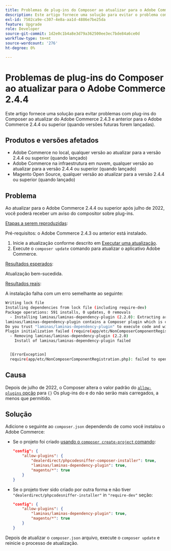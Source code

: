 ```yaml
---
title: Problemas de plug-ins do Composer ao atualizar para o Adobe Commerce 2.4.4
description: Este artigo fornece uma solução para evitar o problema com plug-ins do Composer ao atualizar do Adobe Commerce 2.4.3 e anterior para o Adobe Commerce 2.4.4 ou superior (quando versões futuras forem lançadas).
exl-id: 7502ca9e-c307-4e8a-aa1d-4886e7be25da
feature: Upgrade
role: Developer
source-git-commit: 1d2e0c1b4a8e3d79a362500ee3ec7bde84a6ce0d
workflow-type: tm+mt
source-wordcount: '276'
ht-degree: 0%

---
```


# Problemas de plug-ins do Composer ao atualizar para o Adobe Commerce 2.4.4

Este artigo fornece uma solução para evitar problemas com plug-ins do Composer ao atualizar do Adobe Commerce 2.4.3 e anterior para o Adobe Commerce 2.4.4 ou superior (quando versões futuras forem lançadas).

## Produtos e versões afetados

* Adobe Commerce no local, qualquer versão ao atualizar para a versão 2.4.4 ou superior (quando lançado)
* Adobe Commerce na infraestrutura em nuvem, qualquer versão ao atualizar para a versão 2.4.4 ou superior (quando lançado)
* Magento Open Source, qualquer versão ao atualizar para a versão 2.4.4 ou superior (quando lançado)

## Problema

Ao atualizar para o Adobe Commerce 2.4.4 ou superior após julho de 2022, você poderá receber um aviso do compositor sobre plug-ins.

<u>Etapas a serem reproduzidas</u>:

Pré-requisitos: o Adobe Commerce 2.4.3 ou anterior está instalado.

1. Inicie a atualização conforme descrito em [Executar uma atualização](https://experienceleague.adobe.com/docs/commerce-operations/upgrade-guide/implementation/perform-upgrade.html).
1. Execute o `composer update` comando para atualizar o aplicativo Adobe Commerce.

<u>Resultados esperados</u>:

Atualização bem-sucedida.

<u>Resultados reais</u>:

A instalação falha com um erro semelhante ao seguinte:

```bash
Writing lock file
Installing dependencies from lock file (including require-dev)
Package operations: 591 installs, 0 updates, 0 removals
  - Installing laminas/laminas-dependency-plugin (2.2.0): Extracting archive
laminas/laminas-dependency-plugin contains a Composer plugin which is currently not in your allow-plugins config. See https://getcomposer.org/allow-plugins
Do you trust "laminas/laminas-dependency-plugin" to execute code and wish to enable it now? (writes "allow-plugins" to composer.json) [y,n,d,?] y
Plugin initialization failed (require(app/etc/NonComposerComponentRegistration.php): failed to open stream: No such file or directory), uninstalling plugin
  - Removing laminas/laminas-dependency-plugin (2.2.0)
    Install of laminas/laminas-dependency-plugin failed


  [ErrorException]
  require(app/etc/NonComposerComponentRegistration.php): failed to open stream: No such file or directory
```

## Causa

Depois de julho de 2022, o Composer altera o valor padrão do [`allow-plugins` opção](https://getcomposer.org/doc/06-config.md#allow-plugins) para `{}` Os plug-ins do e do não serão mais carregados, a menos que permitido.

## Solução

Adicione o seguinte ao `composer.json` dependendo de como você instalou o Adobe Commerce:

* Se o projeto foi criado [usando o `composer create-project` comando](https://devdocs.magento.com/guides/v2.4/install-gde/composer.html#get-the-metapackage):

  ```json
  "config": {
      "allow-plugins": {
          "dealerdirect/phpcodesniffer-composer-installer": true,
          "laminas/laminas-dependency-plugin": true,
          "magento/*": true
      }
  }
  ```

* Se o projeto tiver sido criado por outra forma e não tiver `"dealerdirect/phpcodesniffer-installer"` in `"require-dev"` seção:

  ```json
  "config": {
      "allow-plugins": {
          "laminas/laminas-dependency-plugin": true,
          "magento/*": true
      }
  }
  ```

Depois de atualizar o `composer.json` arquivo, execute o `composer update` e reinicie o processo de atualização.
